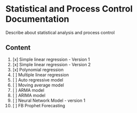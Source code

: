 # Statistical and Process Control Documentation
Describe about statistical analysis and process control

## Content
1. [x] Simple linear regression - Version 1
2. [x] Simple linear regression - Version 2
3. [x] Polynomial regression
4. [ ] Multiple linear regression
5. [ ] Auto regressive model
6. [ ] Moving average model
7. [ ] ARMA model
8. [ ] ARIMA model
9. [ ] Neural Network Model - version 1
10. [ ] FB Prophet Forecasting
